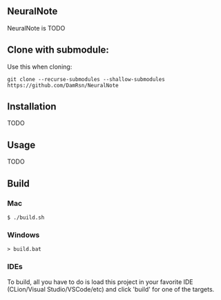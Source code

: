 ## NeuralNote

NeuralNote is TODO

## Clone with submodule:
Use this when cloning:
```
git clone --recurse-submodules --shallow-submodules https://github.com/DamRsn/NeuralNote
 ```

## Installation

TODO

## Usage

TODO

## Build

### Mac

```
$ ./build.sh
```

### Windows

```
> build.bat
```

### IDEs

To build, all you have to do is load this project in your favorite IDE 
(CLion/Visual Studio/VSCode/etc) 
and click 'build' for one of the targets.
